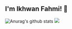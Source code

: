 ## I'm Ikhwan Fahmi! :wave:
![Anurag's github stats](https://github-readme-stats.vercel.app/api?username=syahrul-ssh&show_icons=true&theme=radical)
<img src="https://github-readme-stats.sera5-dev.vercel.app/api/top-langs/?username=syahrul-ssh&hide_border=true&layout=compact&title_color=000000&tetx_color=000000" width="">
